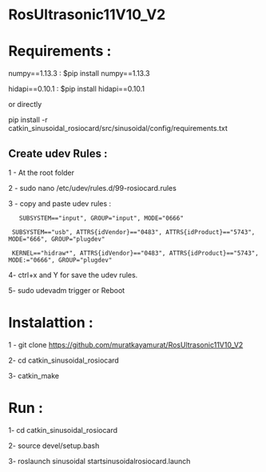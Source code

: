 # RosUltrasonic11V10_V2

<h1>Requirements :</h1>

numpy==1.13.3 :
$pip install numpy==1.13.3

hidapi==0.10.1 :
$pip install hidapi==0.10.1

or directly 

pip install -r catkin_sinusoidal_rosiocard/src/sinusoidal/config/requirements.txt

<h2>Create udev Rules :</h2>

1 - At the root folder

2 - sudo nano /etc/udev/rules.d/99-rosiocard.rules 

3 - copy and paste udev rules : 
     
	   SUBSYSTEM=="input", GROUP="input", MODE="0666"

     SUBSYSTEM=="usb", ATTRS{idVendor}=="0483", ATTRS{idProduct}=="5743", MODE="666", GROUP="plugdev"

     KERNEL=="hidraw*", ATTRS{idVendor}=="0483", ATTRS{idProduct}=="5743", MODE:="0666", GROUP="plugdev"

4- ctrl+x and Y for save the udev rules.

5- sudo udevadm trigger or Reboot

<h1>Instalattion :</h1>

1 - git clone https://github.com/muratkayamurat/RosUltrasonic11V10_V2

2- cd catkin_sinusoidal_rosiocard

3- catkin_make

<h1>Run :</h1>

1- cd catkin_sinusoidal_rosiocard

2- source devel/setup.bash

3- roslaunch sinusoidal startsinusoidalrosiocard.launch
